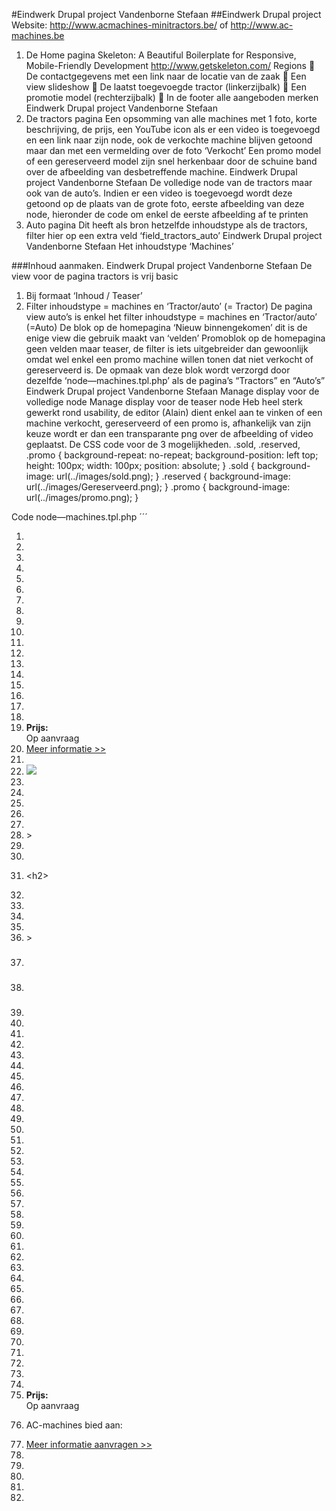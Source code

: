 #Eindwerk Drupal project Vandenborne Stefaan
##Eindwerk Drupal project
Website: http://www.acmachines-minitractors.be/ of http://www.ac-machines.be
1. De Home pagina
Skeleton: A Beautiful Boilerplate for Responsive, Mobile-Friendly Development http://www.getskeleton.com/
Regions
 De contactgegevens met een link naar de locatie van de zaak
 Een view slideshow
 De laatst toegevoegde tractor (linkerzijbalk)
 Een promotie model (rechterzijbalk)
 In de footer alle aangeboden merken
Eindwerk Drupal project Vandenborne Stefaan
2. De tractors pagina
Een opsomming van alle machines met 1 foto, korte beschrijving, de prijs, een YouTube icon als er een video is toegevoegd en een link naar zijn node, ook de verkochte machine blijven getoond maar dan met een vermelding over de foto ‘Verkocht’
Een promo model of een gereserveerd model zijn snel herkenbaar door de schuine band over de afbeelding van desbetreffende machine.
Eindwerk Drupal project Vandenborne Stefaan
De volledige node van de tractors maar ook van de auto’s.
Indien er een video is toegevoegd wordt deze getoond op de plaats van de grote foto, eerste afbeelding van deze node, hieronder de code om enkel de eerste afbeelding af te printen <?php print render($content['field_machine_img'][0]); ?>
3. Auto pagina Dit heeft als bron hetzelfde inhoudstype als de tractors, filter hier op een extra veld ‘field_tractors_auto’
Eindwerk Drupal project Vandenborne Stefaan
Het inhoudstype ‘Machines’

###Inhoud aanmaken.
Eindwerk Drupal project Vandenborne Stefaan
De view voor de pagina tractors is vrij basic
1. Bij formaat ‘Inhoud / Teaser’
2. Filter inhoudstype = machines en ‘Tractor/auto’ (= Tractor)
De pagina view auto’s is enkel het filter inhoudstype = machines en ‘Tractor/auto’ (=Auto)
De blok op de homepagina ‘Nieuw binnengekomen’ dit is de enige view die gebruik maakt van ‘velden’
Promoblok op de homepagina geen velden maar teaser, de filter is iets uitgebreider dan gewoonlijk omdat
wel enkel een promo machine willen tonen dat niet verkocht of gereserveerd is. De opmaak van deze blok
wordt verzorgd door dezelfde ‘node—machines.tpl.php’ als de pagina’s “Tractors” en “Auto’s”
Eindwerk Drupal project Vandenborne Stefaan
Manage display voor de volledige node
Manage display voor de teaser node
Heb heel sterk gewerkt rond usability, de editor (Alain) dient enkel aan te vinken of een machine verkocht, gereserveerd of een promo is, afhankelijk van zijn keuze wordt er dan een transparante png over de afbeelding of video geplaatst.
De CSS code voor de 3 mogelijkheden.
.sold, .reserved, .promo { background-repeat: no-repeat; background-position: left top; height: 100px; width: 100px; position: absolute; }
.sold { background-image: url(../images/sold.png); }
.reserved { background-image: url(../images/Gereserveerd.png); }
.promo { background-image: url(../images/promo.png); }

Code node—machines.tpl.php
´´´
1. <?php if ($teaser): ?><!-- teaser weergave op de pagina overzicht tractors en auto's zelfde inhoudstype met een extra veld(tractor/auto - vinkje)-->
2. <div class="wrapper_aanbod_teaser">
3. <div class="aanbod_machine">
4. <?php // print_r ($field_machine_promo) ?><!-- dit om te testen-->
5. <?php if ($field_machine_verkocht["und"][0]["value"]==="ja"): ?><!-- indien machine verkocht toon de banner verkocht -->
6. <div class="sold"></div><?php print render($content['field_machine_img'][0]); ?>
7. <?php elseif ($field_machine_reserved["und"][0]["value"]==="ja"): ?><!-- indien machine gereserveerd toon de banner gereserveerd -->
8. <div class="reserved"></div><?php print render($content['field_machine_img'][0]); ?>
9. <?php elseif (count($field_machine_promo) && $field_machine_promo["und"][0]["value"]==="ja"): ?><!-- toon de banner promo om een of andere duistere rede moet ik hier het field gaan tellen naar inhoud - foutcode (Notice: Undefined index: und in include() (line 12 of/ home/acmachines/ domains/acmachines-minitractors.be/ public_html/sites/all/themes/skeletontheme/ templates/ node--machines.tpl.php).( -->
10. <div class="promo"></div><?php print render($content['field_machine_img'][0]); ?>
11. <?php else: ?>
12. <?php print render($content['field_machine_img'][0]); ?> <!-- niet verkocht, niet gereserveerd en geen promo toon het eerste beeld van het machine-->
13. <?php endif; ?>
14. <div class="title_mach_teaser"><?php print $title; ?></div>
15. <?php print render($content['field_soort_machine']); ?>
16. <?php print render($content['field_vermogen']); ?>
17. <?php print render($content['field_prijs']); ?>
18. <?php print render($content['field_prijs_marge']); ?>
19. <?php if ($field_prijs_aanvraag): ?><strong>Prijs:</strong><br />Op aanvraag <?php endif; ?>
20. <div class="more_info_teaser"><a href="<?php print $node_url; ?>">Meer informatie >></a></div> <!-- een meer info link naar de volledige node -->
21. <div class="youtube_logo"><!-- dit als er een video is, toon dan het Youtube logo -->
22. <?php if ($field_machines_video): ?><img src="<?php print base_path() . path_to_theme(); ?>/images/youtube-logo.jpg" /><?php endif; ?>
23. </div>
24. </div><!--/.aanbod_machine-->
25. </div><!--/. wrapper_aanbod_teaser -->
26. <?php else: ?>
27. <!-- hier de volledig node -->
28. <div id="node-<?php print $node->nid; ?>" class="<?php print $classes; ?> clearfix"<?php print $attributes; ?>>
29. <?php print render($title_prefix); ?>
30.
31. <h2<?php print $title_attributes; ?>>
32. <?php print $title; ?>
33. </h2>
34.
35. <?php print render($title_suffix); ?>
36. <div class="content clearfix"<?php print $content_attributes; ?>>
37. <h3><?php print render($content['field_soort_machine']); ?></h3>
38. <div class="cover_machine">
39.
40. <?php if ($field_machine_verkocht[0]["value"]==="ja"): ?>
41. <div class="sold"></div><!-- een div verkocht over de image of video-->
42. <?php if ($field_machines_video): ?>
43. <?php print render($content['field_machines_video']); ?> <!-- toon de video met de banner verkocht-->
44. <?php else: ?>
45. <?php print render($content['field_machine_img'][0]); ?><!-- toon de foto met de banner verkocht, deze afbeelding (de eerste) wordt enkel getoond indien er geen video is toegevoegd -->
46. <? endif; ?>
47.
48. <?php elseif (isset($field_machine_reserved[0]) && $field_machine_reserved[0]["value"]==="ja"): ?>
49. <div class="reserved"></div>
50. <?php if ($field_machines_video): ?>

51. <?php print render($content['field_machines_video']); ?> <!-- toon de video met de banner gereserveerd-->
52. <?php else: ?>
53. <?php print render($content['field_machine_img'][0]); ?><!-- toon de afbeelding met banner gereserveerd -->
54. <? endif; ?>
55.
56. <?php elseif (count($field_machine_promo) && $field_machine_promo[0]["value"]==="ja"): ?>
57. <div class="promo"></div>
58. <?php if ($field_machines_video): ?>
59. <?php print render($content['field_machines_video']); ?> <!-- toon de video met de banner promo-->
60. <?php else: ?>
61. <?php print render($content['field_machine_img'][0]); ?><!-- toon de afbeelding met banner promo -->
62. <? endif; ?>
63.
64. <?php else: ?>
65. <?php if ($field_machines_video): ?>
66. <?php print render($content['field_machines_video']); ?> <!-- toon de video zonder banner-->
67. <?php else: ?>
68. <?php print render($content['field_machine_img'][0]); ?> <!-- toon de afbeelding zonder banner zie opmerking onderaan-->
69. <?php endif; ?>
70. <?php endif; ?>
71. </div><!-- /cover_machine-->
72. <div class="field_machine"><?php print render($content['field_vermogen']); ?> </div>
73. <div class="field_machine"><?php print render($content['field_prijs']); ?> </div>
74. <div class="field_machine"><?php print render($content['field_prijs_marge']); ?> </div>
75. <div class="field_machine"><?php if ($field_prijs_aanvraag): ?><strong>Prijs:</strong><br />Op aanvraag <?php endif; ?> </div>
76. <span class="bold">AC-machines bied aan:</span><br /> <?php print render($content['body']); ?>
77. <div class="more_info_form"><a href="/node/16?title=<?php print $title; ?>"><div class="">Meer informatie aanvragen >> </div></a></div><!—print een link naar een webform voor meer info en print de titel van de node in het eerste veld van deze form-->
78. <div class="cover_machine_all"><?php print render($content['field_machine_img']); ?> </div> <!—print alle resterende beelden van deze node -->
79. </div>
80. </div>
81. <?php endif; ?>
82. <!-- enkele opmerkingen: als er een video inhoud is dan wordt de eerste image [0] niet meer als grote afbeelding getoond maar komt deze bij in de kleine afbeeldingen onderaan de node
83. weet nog niet goed hoe dit in elkaar zit (render($content['field_machine_img'][0]) maar hier komt dit goed uit -->
´´´
Het zou niet de beste oplossing zijn om php logica in de .tpl.php files te plaatsen volgens volgend artikel https://www.acquia.com/blog/5-mistakes-avoid-your-drupal-website-number-1-architecture De pdf file over dit artikel staat in de map dropbox/drupal-project/deel/5_mistakes_ebook.pdf
Mistake: PHP code or other logic in the database or in template ( .tpl .php) files. Solution: Write all logic, including PHP, calls to web services, and SQL queries, in modules or theme preprocess functions if necessary.
Dit is misschien iets om bij een volgend eindwerk uit te werken.

###Preformance
De default cache is geactiveerd wil hier ook niet te ver ingaan omdat de editor (Alain) dagelijks nieuwe producten toevoegt en aanpast, vooral bij aanpassingen wordt de aanpassing niet onmiddellijk getoond.
In het ‘html.tpl.php’ bestand is het invoegen van JavaScript naar einde van de page verhuisd op aanraden van ‘Google Devolopers PageSpeed’, de css <?php print $styles; ?> zou ook op dezelfde plaats kunnen komen maar het probleem is dat bij het wisselen van de pagina’s deze heel even getoond wordt zonder opmaak, ook deze oplossing geeft geen verbetering naar score.
´´´
<?php print $scripts; ?>
<?php print $page_bottom; ?>
</body>
</html>
´´´
###SEO
Krijg deze score bij alle pagina’s de editor (Alain) zorgt ervoor dat bij elke toegevoegde afbeelding een ALT image tag wordt opgegeven, had dit graag als required ingesteld maar deze mogelijkheid is er niet, had dit misschien aan Dries moeten voorstellen om dit in Drupal 8 in te bouwen .
Modules
De gebruikelijke, geen die we nog nooit hebben gebruikt, de module ‘Views UI’ is wel uitgeschakeld dit wegens performance overwegingen.